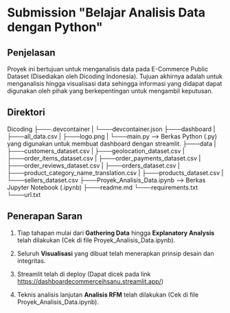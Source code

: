 # Submission "Belajar Analisis Data dengan Python"

## Penjelasan

Proyek ini bertujuan untuk menganalisis data pada E-Commerce Public Dataset (Disediakan oleh Dicoding Indonesia). Tujuan akhirnya adalah untuk menganalisis hingga visualisasi data sehingga informasi yang didapat dapat digunakan oleh pihak yang berkepentingan untuk mengambil keputusan.

## Direktori

Dicoding
├───.devcontainer
| └───devcontainer.json
├───dashboard
| ├───all_data.csv
| ├───logo.png
| └───main.py --> Berkas Python (.py) yang digunakan untuk membuat dashboard dengan streamlit.
├───data
| ├───customers_dataset.csv
| ├───geolocation_dataset.csv
| ├───order_items_dataset.csv
| ├───order_payments_dataset.csv
| ├───order_reviews_dataset.csv
| ├───orders_dataset.csv
| ├───product_category_name_translation.csv
| ├───products_dataset.csv
| └───sellers_dataset.csv
├───Proyek_Analisis_Data.ipynb --> Berkas Jupyter Notebook (.ipynb)
├───readme.md
└───requirements.txt
└───url.txt

## Penerapan Saran

1. Tiap tahapan mulai dari **Gathering Data** hingga **Explanatory Analysis** telah dilakukan (Cek di file Proyek_Analisis_Data.ipynb).

2. Seluruh **Visualisasi** yang dibuat telah menerapkan prinsip desain dan integritas.

3. Streamlit telah di deploy (Dapat dicek pada link https://dashboardecommerceihsanu.streamlit.app/)

4. Teknis analisis lanjutan **Analisis RFM** telah dilakukan (Cek di file Proyek_Analisis_Data.ipynb).